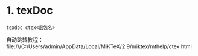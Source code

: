 # 1. texDoc










```texdoc ctex<宏包名>```

自动跳转教程：file:///C:/Users/admin/AppData/Local/MiKTeX/2.9/miktex/mthelp/ctex.html















